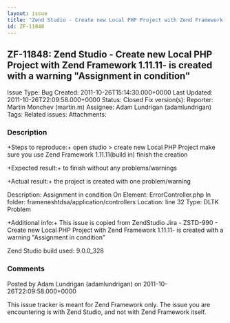 ```yaml
---
layout: issue
title: "Zend Studio - Create new Local PHP Project with Zend Framework 1.11.11- is created with a warning &quot;Assignment in condition&quot;"
id: ZF-11848
---
```


ZF-11848: Zend Studio - Create new Local PHP Project with Zend Framework 1.11.11- is created with a warning "Assignment in condition"
-------------------------------------------------------------------------------------------------------------------------------------

 Issue Type: Bug Created: 2011-10-26T15:14:30.000+0000 Last Updated: 2011-10-26T22:09:58.000+0000 Status: Closed Fix version(s): 
 Reporter:  Martin Monchev (martin.m)  Assignee:  Adam Lundrigan (adamlundrigan)  Tags: 
 Related issues: 
 Attachments: 
### Description

+Steps to reproduce:+ open studio > create new Local PHP Project make sure you use Zend Framework 1.11.11(build in) finish the creation

+Expected result:+ to finish without any problems/warnings

+Actual result:+ the project is created with one problem/warning

Description: Assignment in condition On Element: ErrorController.php In folder: frameneshtdsa/application/controllers Location: line 32 Type: DLTK Problem

+Additional info:+ This issue is copied from ZendStudio Jira - ZSTD-990 - Create new Local PHP Project with Zend Framework 1.11.11- is created with a warning "Assignment in condition"

Zend Studio build used: 9.0.0\_328

 

 

### Comments

Posted by Adam Lundrigan (adamlundrigan) on 2011-10-26T22:09:58.000+0000

This issue tracker is meant for Zend Framework only. The issue you are encountering is with Zend Studio, and not with Zend Framework itself.

 

 